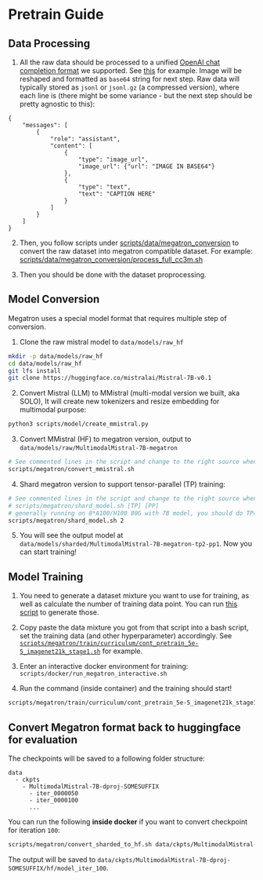 # Pretrain Guide

## Data Processing

1. All the raw data should be processed to a unified [OpenAI chat completion format](https://platform.openai.com/docs/api-reference/chat) we supported. See [this](scripts/data/cc3m/process_llava_cc3m.py) for example.
Image will be reshaped and formatted as `base64` string for next step. Raw data will typically stored as `jsonl` or `jsonl.gz` (a compressed version), where each line is (there might be some variance - but the next step should be pretty agnostic to this):

```
{
    "messages": [
        {
            "role": "assistant",
            "content": [
                {
                    "type": "image_url",
                    "image_url": {"url": "IMAGE IN BASE64"}
                },
                {
                    "type": "text",
                    "text": "CAPTION HERE"
                }
            ]
        }
    ]
}
```

2. Then, you follow scripts under [scripts/data/megatron_conversion](scripts/data/megatron_conversion) to convert the raw dataset into megatron compatible dataset. For example: [scripts/data/megatron_conversion/process_full_cc3m.sh](scripts/data/megatron_conversion/process_full_cc3m.sh)

3. Then you should be done with the dataset proprocessing.


## Model Conversion

Megatron uses a special model format that requires multiple step of conversion.

1. Clone the raw mistral model to `data/models/raw_hf`

```bash
mkdir -p data/models/raw_hf
cd data/models/raw_hf
git lfs install
git clone https://huggingface.co/mistralai/Mistral-7B-v0.1
```

2. Convert Mistral (LLM) to MMistral (multi-modal version we built, aka SOLO), It will create new tokenizers and resize embedding for multimodal purpose:
```bash
python3 scripts/model/create_mmistral.py
```


3. Convert MMistral (HF) to megatron version, output to `data/models/raw/MultimodalMistral-7B-megatron`
```bash
# See commented lines in the script and change to the right source when necessary
scripts/megatron/convert_mmistral.sh
```

4. Shard megatron version to support tensor-parallel (TP) training:
```bash
# See commented lines in the script and change to the right source when necessary
# scripts/megatron/shard_model.sh [TP] [PP]
# generally running on 8*A100/H100 80G with 7B model, you should do TP=2:
scripts/megatron/shard_model.sh 2
```

5. You will see the output model at `data/models/sharded/MultimodalMistral-7B-megatron-tp2-pp1`. Now you can start training!

## Model Training

1. You need to generate a dataset mixture you want to use for training, as well as calculate the number of training data point. 
You can run [this script](scripts/notebook/analyze_tokens.ipynb) to generate those.

2. Copy paste the data mixture you got from that script into a bash script, set the training data (and other hyperparameter) accordingly. See [`scripts/megatron/train/curriculum/cont_pretrain_5e-5_imagenet21k_stage1.sh`](scripts/megatron/train/curriculum/cont_pretrain_5e-5_imagenet21k_stage1.sh) for example.

3. Enter an interactive docker environment for training: `scripts/docker/run_megatron_interactive.sh`

4. Run the command (inside container) and the training should start!

```bash
scripts/megatron/train/curriculum/cont_pretrain_5e-5_imagenet21k_stage1.sh
```

## Convert Megatron format back to huggingface for evaluation

The checkpoints will be saved to a following folder structure:

```
data
  - ckpts
    - MultimodalMistral-7B-dproj-SOMESUFFIX
      - iter_0000050
      - iter_0000100
      ...
```

You can run the following **inside docker** if you want to convert checkpoint for iteration `100`:

```bash
scripts/megatron/convert_sharded_to_hf.sh data/ckpts/MultimodalMistral-7B-dproj-SOMESUFFIX 100
```

The output will be saved to `data/ckpts/MultimodalMistral-7B-dproj-SOMESUFFIX/hf/model_iter_100`.
